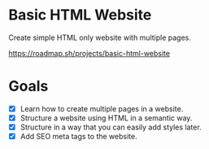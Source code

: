 # Basic HTML Website

Create simple HTML only website with multiple pages.

https://roadmap.sh/projects/basic-html-website

# Goals

- [x] Learn how to create multiple pages in a website.
- [x] Structure a website using HTML in a semantic way.
- [x] Structure in a way that you can easily add styles later.
- [x] Add SEO meta tags to the website.
